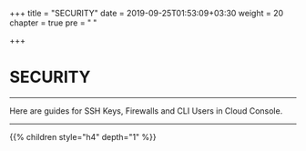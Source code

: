 +++
title = "SECURITY"
date = 2019-09-25T01:53:09+03:30
weight = 20
chapter = true
pre = "<b>      </b>"

+++

# **SECURITY**
___
Here are guides for SSH Keys, Firewalls and CLI Users in Cloud Console.
___

{{% children style="h4" depth="1" %}}
